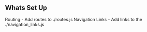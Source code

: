 ## Whats Set Up

Routing - Add routes to ./routes.js
Navigation Links - Add links to the ./navigation_links.js
